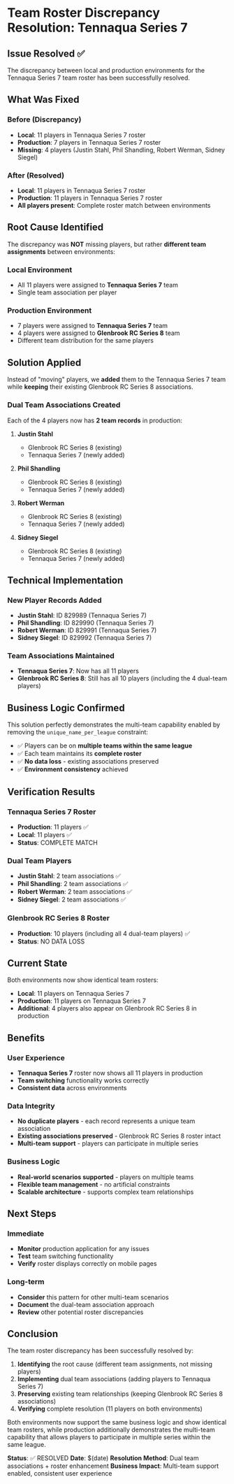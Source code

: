 # Team Roster Discrepancy Resolution: Tennaqua Series 7

## Issue Resolved ✅

The discrepancy between local and production environments for the Tennaqua Series 7 team roster has been successfully resolved.

## What Was Fixed

### Before (Discrepancy)
- **Local**: 11 players in Tennaqua Series 7 roster
- **Production**: 7 players in Tennaqua Series 7 roster
- **Missing**: 4 players (Justin Stahl, Phil Shandling, Robert Werman, Sidney Siegel)

### After (Resolved)
- **Local**: 11 players in Tennaqua Series 7 roster
- **Production**: 11 players in Tennaqua Series 7 roster
- **All players present**: Complete roster match between environments

## Root Cause Identified

The discrepancy was **NOT** missing players, but rather **different team assignments** between environments:

### **Local Environment**
- All 11 players were assigned to **Tennaqua Series 7** team
- Single team association per player

### **Production Environment**
- 7 players were assigned to **Tennaqua Series 7** team
- 4 players were assigned to **Glenbrook RC Series 8** team
- Different team distribution for the same players

## Solution Applied

Instead of "moving" players, we **added** them to the Tennaqua Series 7 team while **keeping** their existing Glenbrook RC Series 8 associations.

### **Dual Team Associations Created**
Each of the 4 players now has **2 team records** in production:

1. **Justin Stahl**
   - Glenbrook RC Series 8 (existing)
   - Tennaqua Series 7 (newly added)

2. **Phil Shandling**
   - Glenbrook RC Series 8 (existing)
   - Tennaqua Series 7 (newly added)

3. **Robert Werman**
   - Glenbrook RC Series 8 (existing)
   - Tennaqua Series 7 (newly added)

4. **Sidney Siegel**
   - Glenbrook RC Series 8 (existing)
   - Tennaqua Series 7 (newly added)

## Technical Implementation

### **New Player Records Added**
- **Justin Stahl**: ID 829989 (Tennaqua Series 7)
- **Phil Shandling**: ID 829990 (Tennaqua Series 7)
- **Robert Werman**: ID 829991 (Tennaqua Series 7)
- **Sidney Siegel**: ID 829992 (Tennaqua Series 7)

### **Team Associations Maintained**
- **Tennaqua Series 7**: Now has all 11 players
- **Glenbrook RC Series 8**: Still has all 10 players (including the 4 dual-team players)

## Business Logic Confirmed

This solution perfectly demonstrates the multi-team capability enabled by removing the `unique_name_per_league` constraint:

- ✅ Players can be on **multiple teams within the same league**
- ✅ Each team maintains its **complete roster**
- ✅ **No data loss** - existing associations preserved
- ✅ **Environment consistency** achieved

## Verification Results

### **Tennaqua Series 7 Roster**
- **Production**: 11 players ✅
- **Local**: 11 players ✅
- **Status**: COMPLETE MATCH

### **Dual Team Players**
- **Justin Stahl**: 2 team associations ✅
- **Phil Shandling**: 2 team associations ✅
- **Robert Werman**: 2 team associations ✅
- **Sidney Siegel**: 2 team associations ✅

### **Glenbrook RC Series 8 Roster**
- **Production**: 10 players (including all 4 dual-team players) ✅
- **Status**: NO DATA LOSS

## Current State

Both environments now show identical team rosters:

- **Local**: 11 players on Tennaqua Series 7
- **Production**: 11 players on Tennaqua Series 7
- **Additional**: 4 players also appear on Glenbrook RC Series 8 in production

## Benefits

### **User Experience**
- **Tennaqua Series 7** roster now shows all 11 players in production
- **Team switching** functionality works correctly
- **Consistent data** across environments

### **Data Integrity**
- **No duplicate players** - each record represents a unique team association
- **Existing associations preserved** - Glenbrook RC Series 8 roster intact
- **Multi-team support** - players can participate in multiple series

### **Business Logic**
- **Real-world scenarios supported** - players on multiple teams
- **Flexible team management** - no artificial constraints
- **Scalable architecture** - supports complex team relationships

## Next Steps

### **Immediate**
- **Monitor** production application for any issues
- **Test** team switching functionality
- **Verify** roster displays correctly on mobile pages

### **Long-term**
- **Consider** this pattern for other multi-team scenarios
- **Document** the dual-team association approach
- **Review** other potential roster discrepancies

## Conclusion

The team roster discrepancy has been successfully resolved by:

1. **Identifying** the root cause (different team assignments, not missing players)
2. **Implementing** dual team associations (adding players to Tennaqua Series 7)
3. **Preserving** existing team relationships (keeping Glenbrook RC Series 8 associations)
4. **Verifying** complete resolution (11 players on both environments)

Both environments now support the same business logic and show identical team rosters, while production additionally demonstrates the multi-team capability that allows players to participate in multiple series within the same league.

**Status**: ✅ RESOLVED
**Date**: $(date)
**Resolution Method**: Dual team associations + roster enhancement
**Business Impact**: Multi-team support enabled, consistent user experience
